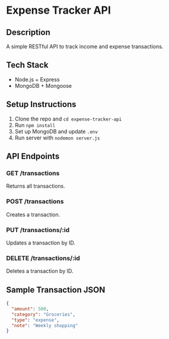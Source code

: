 
# Expense Tracker API

## Description
A simple RESTful API to track income and expense transactions.

## Tech Stack
- Node.js + Express
- MongoDB + Mongoose

## Setup Instructions
1. Clone the repo and `cd expense-tracker-api`
2. Run `npm install`
3. Set up MongoDB and update `.env`
4. Run server with `nodemon server.js`

## API Endpoints

### GET /transactions
Returns all transactions.

### POST /transactions
Creates a transaction.

### PUT /transactions/:id
Updates a transaction by ID.

### DELETE /transactions/:id
Deletes a transaction by ID.

## Sample Transaction JSON
```json
{
  "amount": 500,
  "category": "Groceries",
  "type": "expense",
  "note": "Weekly shopping"
}
```
